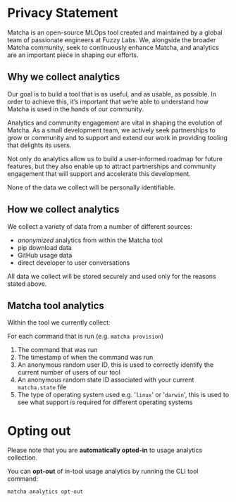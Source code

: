 # Privacy Statement

Matcha is an open-source MLOps tool created and maintained by a global team of passionate engineers at Fuzzy Labs. We, alongside the broader Matcha community, seek to continuously enhance Matcha, and analytics are an important piece in shaping our efforts.

## Why we collect analytics

Our goal is to build a tool that is as useful, and as usable, as possible. In order to achieve this, it’s important that we’re able to understand how Matcha is used in the hands of our community.

Analytics and community engagement are vital in shaping the evolution of Matcha. As a small development team, we actively seek partnerships to grow or community and to support and extend our work in providing tooling that delights its users.

Not only do analytics allow us to build a user-informed roadmap for future features, but they also enable up to attract partnerships and community engagement that will support and accelerate this development.

None of the data we collect will be personally identifiable.

## How we collect analytics

We collect a variety of data from a number of different sources:

- *anonymized* analytics from within the Matcha tool
- pip download data
- GitHub usage data
- direct developer to user conversations


All data we collect will be stored securely and used only for the reasons stated above.

## Matcha tool analytics

Within the tool we currently collect:

For each command that is run (e.g. `matcha provision`)
1. The command that was run
2. The timestamp of when the command was run
3. An anonymous random user ID, this is used to correctly identify the current number of users of our tool
4. An anonymous random state ID associated with your current `matcha.state` file
5. The type of operating system used e.g. '`linux`' or '`darwin`', this is used to see what support is required for different operating systems

# Opting out

Please note that you are **automatically opted-in** to usage analytics collection.

You can **opt-out** of in-tool usage analytics by running the CLI tool command:

```bash
matcha analytics opt-out
```
